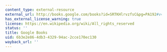 ```yaml
---
content_type: external-resource
external_url: http://books.google.com/books?id=SRTKHlrvzfsC&pg=PA192#v=onepage
has_external_license_warning: true
license: https://en.wikipedia.org/wiki/All_rights_reserved
status: ''
title: Google Books
uid: 6b3e2e86-4db3-4329-94ac-2cce170ec130
wayback_url: ''
---
```

